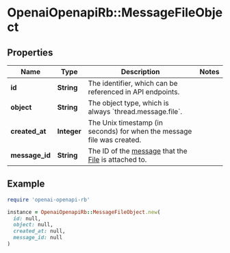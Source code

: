# OpenaiOpenapiRb::MessageFileObject

## Properties

| Name | Type | Description | Notes |
| ---- | ---- | ----------- | ----- |
| **id** | **String** | The identifier, which can be referenced in API endpoints. |  |
| **object** | **String** | The object type, which is always &#x60;thread.message.file&#x60;. |  |
| **created_at** | **Integer** | The Unix timestamp (in seconds) for when the message file was created. |  |
| **message_id** | **String** | The ID of the [message](/docs/api-reference/messages) that the [File](/docs/api-reference/files) is attached to. |  |

## Example

```ruby
require 'openai-openapi-rb'

instance = OpenaiOpenapiRb::MessageFileObject.new(
  id: null,
  object: null,
  created_at: null,
  message_id: null
)
```

